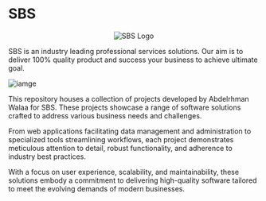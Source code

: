 # SBS

<p align="center">
  <img src="https://github.com/AbdelrhmanWalaa/SBS/assets/44446382/223c0349-9356-4f6f-a70a-692e826868f8" alt="SBS Logo">
</p>

SBS is an industry leading professional services solutions. Our aim is to deliver 100% quality product
and success your business to achieve ultimate goal.

![iamge](https://github.com/AbdelrhmanWalaa/SBS/assets/44446382/74ff76cb-7f50-4cb3-aa56-7379b3e1a197)

This repository houses a collection of projects developed by Abdelrhman Walaa for SBS. These projects showcase a range of software solutions crafted to address various business needs and challenges. 

From web applications facilitating data management and administration to specialized tools streamlining workflows, each project demonstrates meticulous attention to detail, robust functionality, and adherence to industry best practices.

With a focus on user experience, scalability, and maintainability, these solutions embody a commitment to delivering high-quality software tailored to meet the evolving demands of modern businesses.
